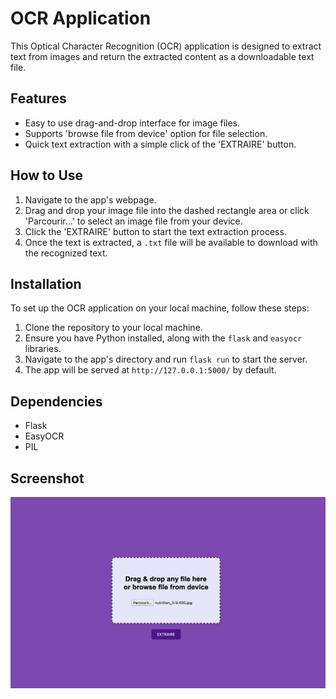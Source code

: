# OCR Application

This Optical Character Recognition (OCR) application is designed to extract text from images and return the extracted content as a downloadable text file.

## Features

- Easy to use drag-and-drop interface for image files.
- Supports 'browse file from device' option for file selection.
- Quick text extraction with a simple click of the 'EXTRAIRE' button.

## How to Use

1. Navigate to the app's webpage.
2. Drag and drop your image file into the dashed rectangle area or click 'Parcourir...' to select an image file from your device.
3. Click the 'EXTRAIRE' button to start the text extraction process.
4. Once the text is extracted, a `.txt` file will be available to download with the recognized text.

## Installation

To set up the OCR application on your local machine, follow these steps:

1. Clone the repository to your local machine.
2. Ensure you have Python installed, along with the `flask` and `easyocr` libraries.
3. Navigate to the app's directory and run `flask run` to start the server.
4. The app will be served at `http://127.0.0.1:5000/` by default.

## Dependencies

- Flask
- EasyOCR
- PIL

## Screenshot

![OCR Application Interface](templates/Front.png)
